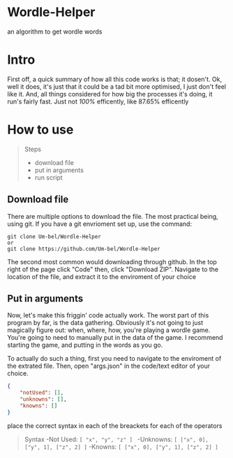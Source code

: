 # Wordle-Helper

an algorithm to get wordle words 

# Intro

First off, a quick summary of how all this code works is that; it dosen't. 
Ok, well it does, it's just that it could be a tad bit more optimised, I just don't feel like it.
And, all things considered for how big the processes it's doing, it run's fairly fast. Just not *100%* efficently, like 87.65% efficently

# How to use

>Steps
>- download file
>- put in arguments 
>- run script

## Download file

There are multiple options to download the file. 
The most practical being, using git. If you have a git envrioment set up, use the command: 
```
git clone Um-bel/Wordle-Helper
or
git clone https://github.com/Um-bel/Wordle-Helper
```
The second most common would downloading through github. In the top right of the page click "Code" then, click "Download ZIP". Navigate to the location of the file, and extract it to the enviroment of your choice

## Put in arguments

Now, let's make this friggin' code actually work. The worst part of this program by far, is the data gathering. Obviously it's not going to just magically figure out: when, where, how, you're playing a wordle game. You're going to need to manually put in the data of the game. I recommend starting the game, and putting in the words as you go. 


To actually do such a thing, first you need to navigate to the enviroment of the extrated file. Then, open "args.json" in the code/text editor of your choice. 

```json
{
    "notUsed": [], 
    "unknowns": [], 
    "knowns": []
}
```

place the correct syntax in each of the breackets for each of the operators 

>Syntax
>-Not Used: `[ "x", "y", "z" ] `
>-Unknowns: `[ ["x", 0], ["y", 1], ["z", 2] ]`
>-Knowns: `[ ["x", 0], ["y", 1], ["z", 2] ]`


